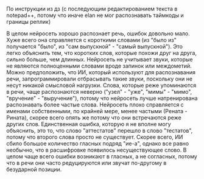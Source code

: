 ﻿
По инструкции из дз (с последующим редактированием текста в notepad++, потому что иначе elan не мог распознавать таймкоды и границы реплик)

В целом нейросеть хорошо распознает речь, ошибок довольно мало. Хуже всего она справляется с короткими словами (из "было из" получается "было", из "сам выпускной" - "самый выпускной"). Это легко объяснить тем, что коротких слов, которые похожи друг на друга, сильно больше, чем длинных. Нейросеть не учитывает звуки, которые не являются полноценными словами вроде запинок или междометий. Можно предположить, что ИИ, который используют для распознавания речи, запрограммировали отбрасывать такие звуки, поскольку они не несут никакой смысловой нагрузки. Слова, которые реже упоминаются в речи, чаще распознаются неверно ("узел" - "уже", "мимы" - "мимо", "вручение" - "выручение"), потому что нейросеть лучше натренирована распознавать более частые слова. Нейросеть плохо справляется с именами собственными, по крайней мере, менее частыми (Рената - Рината), скорее всего опять же потому что они встречаются реже других слов. Единственная ошибка, которую я не вполне могу объяснить, это то, что слово "аттестатов" перешло в слово "тестатов", потому что второго слова просто не существует. Скорее всего, ИИ сбило большое количество гласных подряд "ие-а", однако все равно необычно, что в расшифровке появилось несуществующее слово. В целом чаще всего ошибки возникают в гласных, а не согласных, потому что в речи они часто редуцируются или звучат по-другому в безударной позиции.
